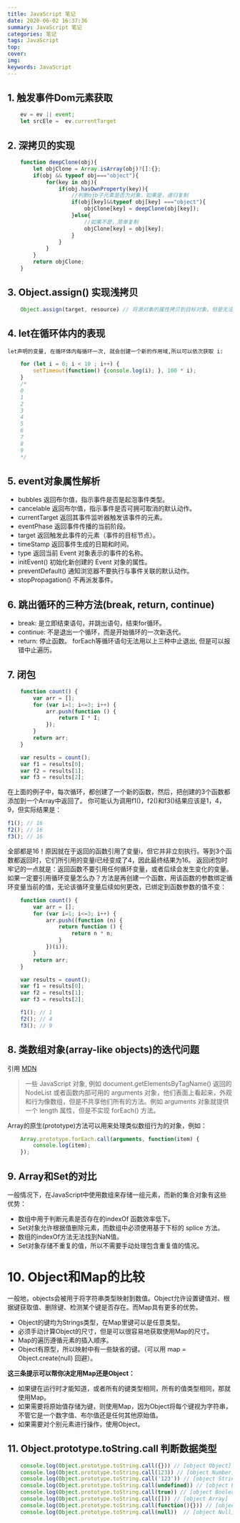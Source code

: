 ```yaml
---
title: JavaScript 笔记
date: 2020-06-02 16:37:36
summary: JavaScript 笔记
categories: 笔记
tags: JavaScript
top: 
cover: 
img:
keywords: JavaScript
---
```


## 1. 触发事件Dom元素获取
``` javascript
    ev = ev || event;
    let srcEle =  ev.currentTarget
```

## 2. 深拷贝的实现
``` javascript
    function deepClone(obj){
        let objClone = Array.isArray(obj)?[]:{};
        if(obj && typeof obj==="object"){
            for(key in obj){
                if(obj.hasOwnProperty(key)){
                    //判断ojb子元素是否为对象，如果是，递归复制
                    if(obj[key]&&typeof obj[key] ==="object"){
                        objClone[key] = deepClone(obj[key]);
                    }else{
                        //如果不是，简单复制
                        objClone[key] = obj[key];
                    }
                }
            }
        }
        return objClone;
    }   
```
## 3. Object.assign() 实现浅拷贝
``` javascript
	Object.assign(target, resource) // 将源对象的属性拷贝到目标对象。但是无法对源对象的引用指针进行深拷贝。
```
## 4. let在循环体内的表现
	let声明的变量, 在循环体内每循环一次, 就会创建一个新的作用域,所以可以依次获取 i:
``` javascript
    for (let i = 0; i < 10 ; i++) {
    	setTimeout(function() {console.log(i); }, 100 * i);
    }
    /*
    0
    1
    2
    3
    4
    5
    6
    7
    8
    9
    */
```

## 5. event对象属性解析
	
   * bubbles	返回布尔值，指示事件是否是起泡事件类型。
   * cancelable	返回布尔值，指示事件是否可拥可取消的默认动作。
   * currentTarget	返回其事件监听器触发该事件的元素。
   * eventPhase	返回事件传播的当前阶段。
   * target	返回触发此事件的元素（事件的目标节点）。
   * timeStamp	返回事件生成的日期和时间。
   * type	返回当前 Event 对象表示的事件的名称。
   * initEvent()	初始化新创建的 Event 对象的属性。
   * preventDefault()	通知浏览器不要执行与事件关联的默认动作。
   * stopPropagation()	不再派发事件。

##  6. 跳出循环的三种方法(break, return, continue)

* break: 是立即结束语句，并跳出语句，结束for循环。
* continue: 不是退出一个循环，而是开始循环的一次新迭代。
* return: 停止函数。
  forEach等循环语句无法用以上三种中止退出, 但是可以报错中止遍历。

## 7. 闭包
``` javascript
    function count() {
        var arr = [];
        for (var i=1; i<=3; i++) {
            arr.push(function () {
                return I * I;
            });
        }
        return arr;
    }

    var results = count();
    var f1 = results[0];
    var f2 = results[1];
    var f3 = results[2];
```

在上面的例子中，每次循环，都创建了一个新的函数，然后，把创建的3个函数都添加到一个Array中返回了。
你可能认为调用f1()，f2()和f3()结果应该是1，4，9，但实际结果是：

``` javascript
f1(); // 16
f2(); // 16
f3(); // 16
```

全部都是16！原因就在于返回的函数引用了变量i，但它并非立刻执行。等到3个函数都返回时，它们所引用的变量i已经变成了4，因此最终结果为16。
返回闭包时牢记的一点就是：返回函数不要引用任何循环变量，或者后续会发生变化的变量。
如果一定要引用循环变量怎么办？方法是再创建一个函数，用该函数的参数绑定循环变量当前的值，无论该循环变量后续如何更改，已绑定到函数参数的值不变：

``` javascript
    function count() {
        var arr = [];
        for (var i=1; i<=3; i++) {
            arr.push((function (n) {
                return function () {
                    return n * n;
                }
            })(i));
        }
        return arr;
    }

    var results = count();
    var f1 = results[0];
    var f2 = results[1];
    var f3 = results[2];

    f1(); // 1
    f2(); // 4
    f3(); // 9
```

## 8. 类数组对象(array-like objects)的迭代问题

引用 [MDN](https://developer.mozilla.org/zh-CN/docs/Web/JavaScript/Guide/Indexed_collections)
>一些 JavaScript 对象, 例如 document.getElementsByTagName() 返回的 NodeList 或者函数内部可用的 arguments 对象，他们表面上看起来，外观和行为像数组，但是不共享他们所有的方法。例如 arguments 对象就提供一个 length 属性，但是不实现 forEach() 方法。

Array的原生(prototype)方法可以用来处理类似数组行为的对象，例如：
```javascript
    Array.prototype.forEach.call(arguments, function(item) {
        console.log(item);
    });
  ```
## 9. Array和Set的对比
一般情况下，在JavaScript中使用数组来存储一组元素，而新的集合对象有这些优势：

+ 数组中用于判断元素是否存在的indexOf 函数效率低下。
+ Set对象允许根据值删除元素，而数组中必须使用基于下标的 splice 方法。
+ 数组的indexOf方法无法找到NaN值。
+ Set对象存储不重复的值，所以不需要手动处理包含重复值的情况。

# 10. Object和Map的比较
一般地，objects会被用于将字符串类型映射到数值。Object允许设置键值对、根据键获取值、删除键、检测某个键是否存在。而Map具有更多的优势。

+ Object的键均为Strings类型，在Map里键可以是任意类型。
+ 必须手动计算Object的尺寸，但是可以很容易地获取使用Map的尺寸。
+ Map的遍历遵循元素的插入顺序。
+ Object有原型，所以映射中有一些缺省的键。（可以用 map = Object.create(null) 回避）。

**这三条提示可以帮你决定用Map还是Object：**

+ 如果键在运行时才能知道，或者所有的键类型相同，所有的值类型相同，那就使用Map。
+ 如果需要将原始值存储为键，则使用Map，因为Object将每个键视为字符串，不管它是一个数字值、布尔值还是任何其他原始值。
+ 如果需要对个别元素进行操作，使用Object。

## 11. Object.prototype.toString.call 判断数据类型
```javascript
    console.log(Object.prototype.toString.call({})) // [object Object]
    console.log(Object.prototype.toString.call(123)) // [object Number]
    console.log(Object.prototype.toString.call('123')) // [object String]
    console.log(Object.prototype.toString.call(undefined)) // [object Undefined]
    console.log(Object.prototype.toString.call(true)) // [object Boolean]
    console.log(Object.prototype.toString.call([])) // [object Array]
    console.log(Object.prototype.toString.call(function(){})) // [object Function]
    console.log(Object.prototype.toString.call(null))  // [object Null]
```
